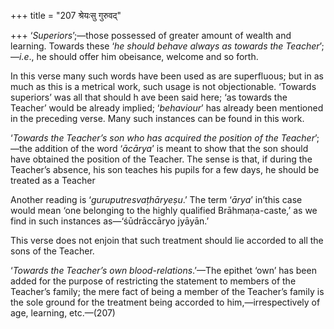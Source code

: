 +++
title = "207 श्रेयःसु गुरुवद्"

+++
‘*Superiors*’;—those possessed of greater amount of wealth and learning.
Towards these ‘*he should behave always as towards the
Teacher*’;—*i.e*., he should offer him obeisance, welcome and so forth.

In this verse many such words have been used as are superfluous; but in
as much as this is a metrical work, such usage is not objectionable.
‘Towards superiors’ was all that should h ave been said here; ‘as
towards the Teacher’ would be already implied; ‘*behaviour*’ has already
been mentioned in the preceding verse. Many such instances can be found
in this work.

‘*Towards the Teacher’s son who has acquired the position of the
Teacher*’;—the addition of the word ‘*ācārya*’ is meant to show that the
son should have obtained the position of the Teacher. The sense is that,
if during the Teacher’s absence, his son teaches his pupils for a few
days, he should be treated as a Teacher

Another reading is ‘*guruputresvaṭhāryeṣu*.’ The term ‘*ārya*’ in’this
case would mean ‘one belonging to the highly qualified Brāhmaṇa-caste,’
as we find in such instances as—‘śūdrāccāryo jyāyān.’

This verse does not enjoin that such treatment should lie accorded to
all the sons of the Teacher.

‘*Towards the Teacher’s own blood-relations*.’—The epithet ‘own’ has
been added for the purpose of restricting the statement to members of
the Teacher’s family; the mere fact of being a member of the Teacher’s
family is the sole ground for the treatment being accorded to
him,—irrespectively of age, learning, etc.—(207)


